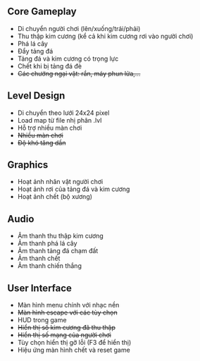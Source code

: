 ## Core Gameplay
- Di chuyển người chơi (lên/xuống/trái/phải)
- Thu thập kim cương (kể cả khi kim cương rơi vào người chơi)
- Phá lá cây
- Đẩy tảng đá
- Tảng đá và kim cương có trọng lực
- Chết khi bị tảng đá đè
- ~~Các chướng ngại vật: rắn, máy phun lửa,...~~

## Level Design
- Di chuyển theo lưới 24x24 pixel
- Load map từ file nhị phân .lvl
- Hỗ trợ nhiều màn chơi
- ~~Nhiều màn chơi~~
- ~~Độ khó tăng dần~~

## Graphics
- Hoạt ảnh nhân vật người chơi
- Hoạt ảnh rơi của tảng đá và kim cương
- Hoạt ảnh chết (bộ xương)

## Audio
- Âm thanh thu thập kim cương
- Âm thanh phá lá cây
- Âm thanh tảng đá chạm đất
- Âm thanh chết
- Âm thanh chiến thắng

## User Interface
- Màn hình menu chính với nhạc nền
- ~~Màn hình escape với các tùy chọn~~
- HUD trong game
- ~~Hiển thị số kim cương đã thu thập~~
- ~~Hiển thị số mạng của người chơi~~
- Tùy chọn hiển thị gỡ lỗi (F3 để hiển thị)
- Hiệu ứng màn hình chết và reset game
